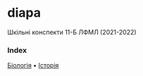 # diapa
Шкільні конспекти 11-Б ЛФМЛ (2021-2022)
### Index
[Біологія](Біологія/index.md) • [Історія](Історія/index.md)